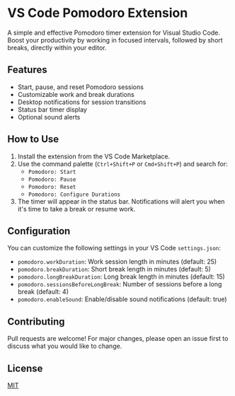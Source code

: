 # VS Code Pomodoro Extension

A simple and effective Pomodoro timer extension for Visual Studio Code. Boost your productivity by working in focused intervals, followed by short breaks, directly within your editor.

## Features

- Start, pause, and reset Pomodoro sessions
- Customizable work and break durations
- Desktop notifications for session transitions
- Status bar timer display
- Optional sound alerts

## How to Use

1. Install the extension from the VS Code Marketplace.
2. Use the command palette (`Ctrl+Shift+P` or `Cmd+Shift+P`) and search for:
   - `Pomodoro: Start`
   - `Pomodoro: Pause`
   - `Pomodoro: Reset`
   - `Pomodoro: Configure Durations`
3. The timer will appear in the status bar. Notifications will alert you when it's time to take a break or resume work.

## Configuration

You can customize the following settings in your VS Code `settings.json`:

- `pomodoro.workDuration`: Work session length in minutes (default: 25)
- `pomodoro.breakDuration`: Short break length in minutes (default: 5)
- `pomodoro.longBreakDuration`: Long break length in minutes (default: 15)
- `pomodoro.sessionsBeforeLongBreak`: Number of sessions before a long break (default: 4)
- `pomodoro.enableSound`: Enable/disable sound notifications (default: true)

## Contributing

Pull requests are welcome! For major changes, please open an issue first to discuss what you would like to change.

## License

[MIT](LICENSE)